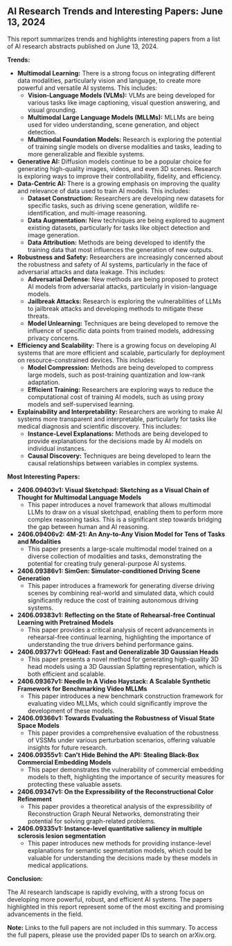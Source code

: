 ## AI Research Trends and Interesting Papers: June 13, 2024

This report summarizes trends and highlights interesting papers from a list of AI research abstracts published on June 13, 2024.

**Trends:**

* **Multimodal Learning:** There is a strong focus on integrating different data modalities, particularly vision and language, to create more powerful and versatile AI systems. This includes:
    * **Vision-Language Models (VLMs):**  VLMs are being developed for various tasks like image captioning, visual question answering, and visual grounding. 
    * **Multimodal Large Language Models (MLLMs):**  MLLMs are being used for video understanding, scene generation, and object detection.
    * **Multimodal Foundation Models:**  Research is exploring the potential of training single models on diverse modalities and tasks, leading to more generalizable and flexible systems.
* **Generative AI:** Diffusion models continue to be a popular choice for generating high-quality images, videos, and even 3D scenes. Research is exploring ways to improve their controllability, fidelity, and efficiency.
* **Data-Centric AI:**  There is a growing emphasis on improving the quality and relevance of data used to train AI models. This includes:
    * **Dataset Construction:**  Researchers are developing new datasets for specific tasks, such as driving scene generation, wildlife re-identification, and multi-image reasoning.
    * **Data Augmentation:**  New techniques are being explored to augment existing datasets, particularly for tasks like object detection and image generation.
    * **Data Attribution:**  Methods are being developed to identify the training data that most influences the generation of new outputs.
* **Robustness and Safety:**  Researchers are increasingly concerned about the robustness and safety of AI systems, particularly in the face of adversarial attacks and data leakage. This includes:
    * **Adversarial Defense:**  New methods are being proposed to protect AI models from adversarial attacks, particularly in vision-language models.
    * **Jailbreak Attacks:**  Research is exploring the vulnerabilities of LLMs to jailbreak attacks and developing methods to mitigate these threats.
    * **Model Unlearning:**  Techniques are being developed to remove the influence of specific data points from trained models, addressing privacy concerns.
* **Efficiency and Scalability:**  There is a growing focus on developing AI systems that are more efficient and scalable, particularly for deployment on resource-constrained devices. This includes:
    * **Model Compression:**  Methods are being developed to compress large models, such as post-training quantization and low-rank adaptation.
    * **Efficient Training:**  Researchers are exploring ways to reduce the computational cost of training AI models, such as using proxy models and self-supervised learning.
* **Explainability and Interpretability:**  Researchers are working to make AI systems more transparent and interpretable, particularly for tasks like medical diagnosis and scientific discovery. This includes:
    * **Instance-Level Explanations:**  Methods are being developed to provide explanations for the decisions made by AI models on individual instances.
    * **Causal Discovery:**  Techniques are being developed to learn the causal relationships between variables in complex systems.

**Most Interesting Papers:**

* **2406.09403v1: Visual Sketchpad: Sketching as a Visual Chain of Thought for Multimodal Language Models**
    * This paper introduces a novel framework that allows multimodal LLMs to draw on a visual sketchpad, enabling them to perform more complex reasoning tasks. This is a significant step towards bridging the gap between human and AI reasoning.
* **2406.09406v2: 4M-21: An Any-to-Any Vision Model for Tens of Tasks and Modalities**
    * This paper presents a large-scale multimodal model trained on a diverse collection of modalities and tasks, demonstrating the potential for creating truly general-purpose AI systems.
* **2406.09386v1: SimGen: Simulator-conditioned Driving Scene Generation**
    * This paper introduces a framework for generating diverse driving scenes by combining real-world and simulated data, which could significantly reduce the cost of training autonomous driving systems.
* **2406.09383v1: Reflecting on the State of Rehearsal-free Continual Learning with Pretrained Models**
    * This paper provides a critical analysis of recent advancements in rehearsal-free continual learning, highlighting the importance of understanding the true drivers behind performance gains.
* **2406.09377v1: GGHead: Fast and Generalizable 3D Gaussian Heads**
    * This paper presents a novel method for generating high-quality 3D head models using a 3D Gaussian Splatting representation, which is both efficient and scalable.
* **2406.09367v1: Needle In A Video Haystack: A Scalable Synthetic Framework for Benchmarking Video MLLMs**
    * This paper introduces a new benchmark construction framework for evaluating video MLLMs, which could significantly improve the development of these models.
* **2406.09366v1: Towards Evaluating the Robustness of Visual State Space Models**
    * This paper provides a comprehensive evaluation of the robustness of VSSMs under various perturbation scenarios, offering valuable insights for future research.
* **2406.09355v1: Can't Hide Behind the API: Stealing Black-Box Commercial Embedding Models**
    * This paper demonstrates the vulnerability of commercial embedding models to theft, highlighting the importance of security measures for protecting these valuable assets.
* **2406.09347v1: On the Expressibility of the Reconstructional Color Refinement**
    * This paper provides a theoretical analysis of the expressibility of Reconstruction Graph Neural Networks, demonstrating their potential for solving graph-related problems.
* **2406.09335v1: Instance-level quantitative saliency in multiple sclerosis lesion segmentation**
    * This paper introduces new methods for providing instance-level explanations for semantic segmentation models, which could be valuable for understanding the decisions made by these models in medical applications.

**Conclusion:**

The AI research landscape is rapidly evolving, with a strong focus on developing more powerful, robust, and efficient AI systems. The papers highlighted in this report represent some of the most exciting and promising advancements in the field. 

**Note:** Links to the full papers are not included in this summary. To access the full papers, please use the provided paper IDs to search on arXiv.org. 
